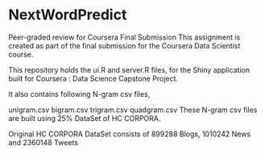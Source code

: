# NextWordPredict
Peer-graded review for Coursera Final Submission
This assignment is created as part of the final submission for the Coursera Data Scientist course.

This repository holds the ui.R and server.R files, for the Shiny application built for Coursera : Data Science Capstone Project.

It also contains following N-gram csv files,

unigram.csv
bigram.csv
trigram.csv
quadgram.csv
These N-gram csv files are built using 25% DataSet of HC CORPORA.

Original HC CORPORA DataSet consists of 899288 Blogs, 1010242 News and 2360148 Tweets
